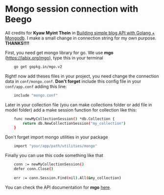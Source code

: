 # Mongo session connection with Beego

All credits for **Kyaw Myint Thein** in [Building simple blog API with Golang + Mongodb](https://medium.com/@kyawmyintthein/building-simple-blog-api-with-golang-mongodb-part-1-d9de449c1fd6#.feazcum6r). I make a small change in connection string for my own purpose. **THANKS!!!!**

First, you need get mongo library for go. We use **mgo** (https://labix.org/mgo), type this in your terminal

```sh
    go get gopkg.in/mgo.v2
```

Right! now add theses files in your project, you need change the connection data in ```conf/mongo.conf```. **Don't forget** include this config file in your ```conf/app.conf``` adding this line:
```sh
    include "mongo.conf"
```
Later in your collection file (you can make collections folder or add file in model folder) add a make session function for collection like this:
```sh
    func newMyCollectionSession() *db.Collection {
        return db.NewCollectionSession("my_collection")
    }
```
Don't forget import mongo utilities in your package
```sh
    import "your/app/path/utilities/mongo"
```
Finally you can use this code something like that

```sh
    conn := newMyCollectionSession()
    defer conn.Close()
    
    err := conn.Session.Find(nil).All(&my_collection)
```
You can check the API documentation for **mgo** [here](https://godoc.org/gopkg.in/mgo.v2).

